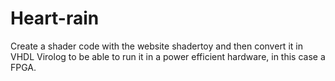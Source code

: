 # Heart-rain
Create a shader code with the website shadertoy and then convert it in VHDL Virolog to be able to run it in a power efficient hardware, in this case a FPGA.
